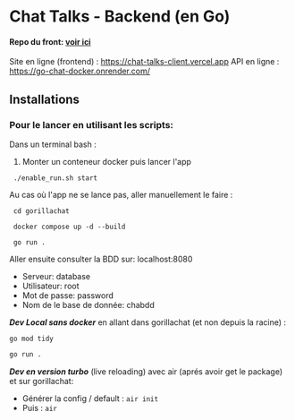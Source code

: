 # Chat Talks - Backend (en Go)

#### Repo du front: <a href="https://github.com/ExploryKod/chatTalksClient">voir ici</a>

Site en ligne (frontend) : https://chat-talks-client.vercel.app 
API en ligne : https://go-chat-docker.onrender.com/

## Installations

### Pour le lancer en utilisant les scripts: 

Dans un terminal bash : 

1. Monter un conteneur docker puis lancer l'app
```
 ./enable_run.sh start
```

Au cas où l'app ne se lance pas, aller manuellement le faire : 

```
 cd gorillachat 
```

```
 docker compose up -d --build
```

```
 go run .
```


Aller ensuite consulter la BDD sur: localhost:8080
- Serveur: database
- Utilisateur: root
- Mot de passe: password
- Nom de le base de donnée: chabdd

***Dev Local sans docker*** en allant dans gorillachat (et non depuis la racine) : 

```
go mod tidy
```

```sh
go run .
```

***Dev en version turbo*** (live reloading) avec air (aprés avoir get le package) et sur gorillachat: 

- Générer la config / default : `air init`
- Puis : `air` 

